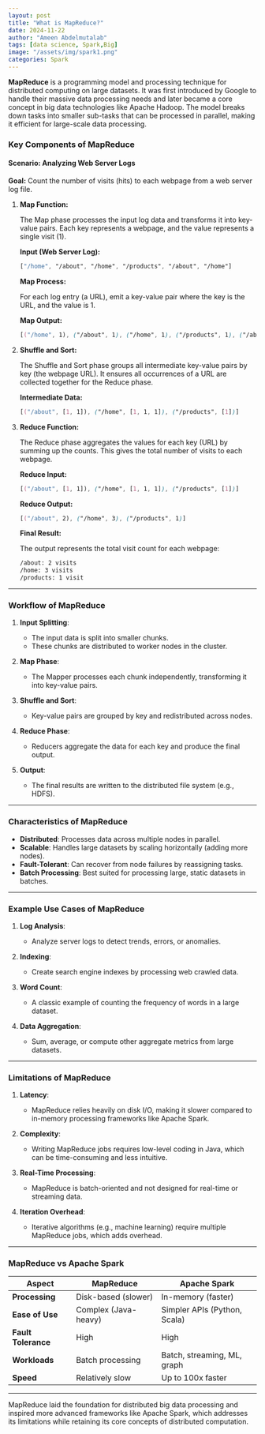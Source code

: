 ```yaml
---
layout: post
title: "What is MapReduce?"
date: 2024-11-22
author: "Ameen Abdelmutalab"
tags: [data science, Spark,Big]
image: "/assets/img/spark1.png"
categories: Spark
---
```


**MapReduce** is a programming model and processing technique for distributed computing on large datasets. It was first introduced by Google to handle their massive data processing needs and later became a core concept in big data technologies like Apache Hadoop. The model breaks down tasks into smaller sub-tasks that can be processed in parallel, making it efficient for large-scale data processing.



### Key Components of MapReduce
#### Scenario: Analyzing Web Server Logs
**Goal:** Count the number of visits (hits) to each webpage from a web server log file.
1. **Map Function:**

   The Map phase processes the input log data and transforms it into key-value pairs. Each key represents a webpage, and the value represents a single visit (1).

   **Input (Web Server Log):**

   ```css
   ["/home", "/about", "/home", "/products", "/about", "/home"]
   ```

   **Map Process:**

   For each log entry (a URL), emit a key-value pair where the key is the URL, and the value is 1.

   **Map Output:**

   ```css
   [("/home", 1), ("/about", 1), ("/home", 1), ("/products", 1), ("/about", 1), ("/home", 1)]
   ```

2. **Shuffle and Sort:**

   The Shuffle and Sort phase groups all intermediate key-value pairs by key (the webpage URL). It ensures all occurrences of a URL are collected together for the Reduce phase.
   
   **Intermediate Data:**

   ```css
   [("/about", [1, 1]), ("/home", [1, 1, 1]), ("/products", [1])]
   ```

3. **Reduce Function:**

   The Reduce phase aggregates the values for each key (URL) by summing up the counts. This gives the total number of visits to each webpage.

   **Reduce Input:**

   ```css
   [("/about", [1, 1]), ("/home", [1, 1, 1]), ("/products", [1])]
   ```

   **Reduce Output:**

   ```css
   [("/about", 2), ("/home", 3), ("/products", 1)]
   ```

   **Final Result:**

   The output represents the total visit count for each webpage:

   ```bash
   /about: 2 visits
   /home: 3 visits
   /products: 1 visit
   ```

---

### Workflow of MapReduce

1. **Input Splitting**:
   - The input data is split into smaller chunks.
   - These chunks are distributed to worker nodes in the cluster.

2. **Map Phase**:
   - The Mapper processes each chunk independently, transforming it into key-value pairs.

3. **Shuffle and Sort**:
   - Key-value pairs are grouped by key and redistributed across nodes.

4. **Reduce Phase**:
   - Reducers aggregate the data for each key and produce the final output.

5. **Output**:
   - The final results are written to the distributed file system (e.g., HDFS).

---

### Characteristics of MapReduce

- **Distributed**: Processes data across multiple nodes in parallel.
- **Scalable**: Handles large datasets by scaling horizontally (adding more nodes).
- **Fault-Tolerant**: Can recover from node failures by reassigning tasks.
- **Batch Processing**: Best suited for processing large, static datasets in batches.

---

### Example Use Cases of MapReduce

1. **Log Analysis**:
   - Analyze server logs to detect trends, errors, or anomalies.

2. **Indexing**:
   - Create search engine indexes by processing web crawled data.

3. **Word Count**:
   - A classic example of counting the frequency of words in a large dataset.

4. **Data Aggregation**:
   - Sum, average, or compute other aggregate metrics from large datasets.

---

### Limitations of MapReduce

1. **Latency**:
   - MapReduce relies heavily on disk I/O, making it slower compared to in-memory processing frameworks like Apache Spark.

2. **Complexity**:
   - Writing MapReduce jobs requires low-level coding in Java, which can be time-consuming and less intuitive.

3. **Real-Time Processing**:
   - MapReduce is batch-oriented and not designed for real-time or streaming data.

4. **Iteration Overhead**:
   - Iterative algorithms (e.g., machine learning) require multiple MapReduce jobs, which adds overhead.

---

### MapReduce vs Apache Spark

| **Aspect**         | **MapReduce**              | **Apache Spark**              |
|---------------------|----------------------------|--------------------------------|
| **Processing**      | Disk-based (slower)       | In-memory (faster)            |
| **Ease of Use**     | Complex (Java-heavy)      | Simpler APIs (Python, Scala)  |
| **Fault Tolerance** | High                      | High                          |
| **Workloads**       | Batch processing          | Batch, streaming, ML, graph   |
| **Speed**           | Relatively slow           | Up to 100x faster             |

---

MapReduce laid the foundation for distributed big data processing and inspired more advanced frameworks like Apache Spark, which addresses its limitations while retaining its core concepts of distributed computation.
```